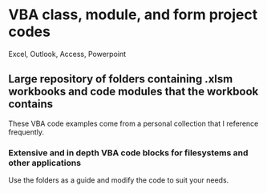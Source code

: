 # VBA class, module, and form project codes

Excel, 
Outlook, 
Access, 
Powerpoint

## Large repository of folders containing .xlsm workbooks and code modules that the workbook contains
These VBA code examples come from a personal collection that I reference frequently.

### Extensive and in depth VBA code blocks for filesystems and other applications
Use the folders as a guide and modify the code to suit your needs. 
